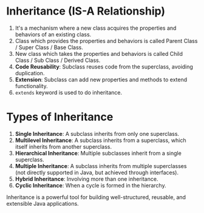 # Inheritance (IS-A Relationship)

1. It's a mechanism where a new class acquires the properties and behaviors of an existing class.
2. Class which provides the properties and behaviors is called Parent Class / Super Class / Base Class.
3. New class which takes the properties and behaviors is called Child Class / Sub Class / Derived Class.
4. **Code Reusability**: Subclass reuses code from the superclass, avoiding duplication.
5. **Extension**: Subclass can add new properties and methods to extend functionality.
6. `extends` keyword is used to do inheritance.

# Types of Inheritance

1. **Single Inheritance**: A subclass inherits from only one superclass.
2. **Multilevel Inheritance**: A subclass inherits from a superclass, which itself inherits from another superclass.
3. **Hierarchical Inheritance**: Multiple subclasses inherit from a single superclass.
4. **Multiple Inheritance**: A subclass inherits from multiple superclasses (not directly supported in Java, but achieved through interfaces).
5. **Hybrid Inheritance**: Involving more than one inheritance.
6. **Cyclic Inheritance**: When a cycle is formed in the hierarchy.

Inheritance is a powerful tool for building well-structured, reusable, and extensible Java applications.
